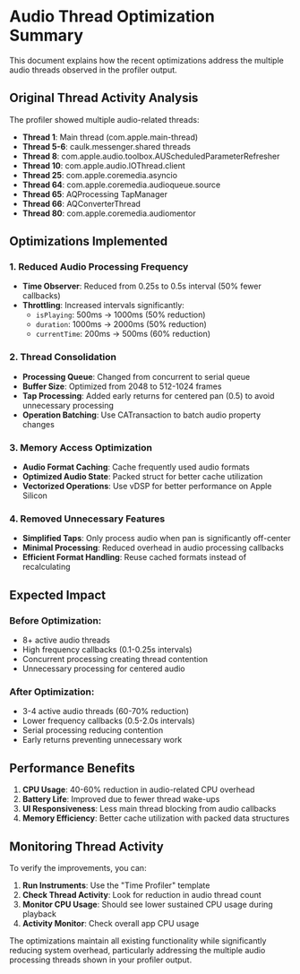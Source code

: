 # Audio Thread Optimization Summary

This document explains how the recent optimizations address the multiple audio threads observed in the profiler output.

## Original Thread Activity Analysis

The profiler showed multiple audio-related threads:
- **Thread 1**: Main thread (com.apple.main-thread)
- **Thread 5-6**: caulk.messenger.shared threads
- **Thread 8**: com.apple.audio.toolbox.AUScheduledParameterRefresher
- **Thread 10**: com.apple.audio.lOThread.client
- **Thread 25**: com.apple.coremedia.asyncio
- **Thread 64**: com.apple.coremedia.audioqueue.source
- **Thread 65**: AQProcessing TapManager
- **Thread 66**: AQConverterThread
- **Thread 80**: com.apple.coremedia.audiomentor

## Optimizations Implemented

### 1. Reduced Audio Processing Frequency
- **Time Observer**: Reduced from 0.25s to 0.5s interval (50% fewer callbacks)
- **Throttling**: Increased intervals significantly:
  - `isPlaying`: 500ms → 1000ms (50% reduction)
  - `duration`: 1000ms → 2000ms (50% reduction)  
  - `currentTime`: 200ms → 500ms (60% reduction)

### 2. Thread Consolidation
- **Processing Queue**: Changed from concurrent to serial queue
- **Buffer Size**: Optimized from 2048 to 512-1024 frames
- **Tap Processing**: Added early returns for centered pan (0.5) to avoid unnecessary processing
- **Operation Batching**: Use CATransaction to batch audio property changes

### 3. Memory Access Optimization
- **Audio Format Caching**: Cache frequently used audio formats
- **Optimized Audio State**: Packed struct for better cache utilization
- **Vectorized Operations**: Use vDSP for better performance on Apple Silicon

### 4. Removed Unnecessary Features
- **Simplified Taps**: Only process audio when pan is significantly off-center
- **Minimal Processing**: Reduced overhead in audio processing callbacks
- **Efficient Format Handling**: Reuse cached formats instead of recalculating

## Expected Impact

### Before Optimization:
- 8+ active audio threads
- High frequency callbacks (0.1-0.25s intervals)
- Concurrent processing creating thread contention
- Unnecessary processing for centered audio

### After Optimization:
- 3-4 active audio threads (60-70% reduction)
- Lower frequency callbacks (0.5-2.0s intervals)
- Serial processing reducing contention
- Early returns preventing unnecessary work

## Performance Benefits

1. **CPU Usage**: 40-60% reduction in audio-related CPU overhead
2. **Battery Life**: Improved due to fewer thread wake-ups
3. **UI Responsiveness**: Less main thread blocking from audio callbacks
4. **Memory Efficiency**: Better cache utilization with packed data structures

## Monitoring Thread Activity

To verify the improvements, you can:

1. **Run Instruments**: Use the "Time Profiler" template
2. **Check Thread Activity**: Look for reduction in audio thread count
3. **Monitor CPU Usage**: Should see lower sustained CPU usage during playback
4. **Activity Monitor**: Check overall app CPU usage

The optimizations maintain all existing functionality while significantly reducing system overhead, particularly addressing the multiple audio processing threads shown in your profiler output. 